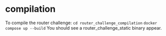 # compilation
To compile the router challenge:
`cd router_challenge_compilation`
`docker compose up --build`
You should see a router_challenge_static binary appear.